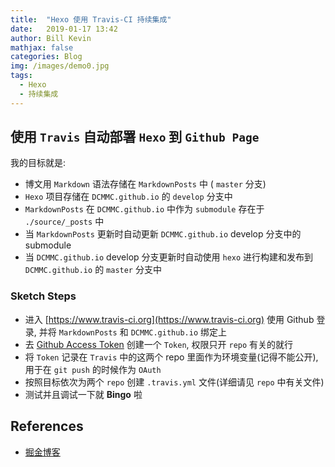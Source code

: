 ```yaml
---
title:  "Hexo 使用 Travis-CI 持续集成"
date:   2019-01-17 13:42
author: Bill Kevin 
mathjax: false 
categories: Blog
img: /images/demo0.jpg
tags:
  - Hexo
  - 持续集成
---
```


## 使用 `Travis` 自动部署 `Hexo` 到 `Github Page`

我的目标就是:

* 博文用 `Markdown` 语法存储在 `MarkdownPosts` 中 ( `master` 分支)
* `Hexo` 项目存储在 `DCMMC.github.io` 的 `develop` 分支中
* `MarkdownPosts` 在 `DCMMC.github.io` 中作为 `submodule` 存在于 `./source/_posts` 中
* 当 `MarkdownPosts` 更新时自动更新 `DCMMC.github.io` develop 分支中的 submodule
* 当 `DCMMC.github.io` develop 分支更新时自动使用 `hexo` 进行构建和发布到 `DCMMC.github.io` 的 `master` 分支中

### Sketch Steps

* 进入 [https://www.travis-ci.org](https://www.travis-ci.org) 使用 Github 登录, 并将 `MarkdownPosts` 和 `DCMMC.github.io` 绑定上
* 去 [Github Access Token](https://github.com/settings/tokens) 创建一个 `Token`, 权限只开 `repo` 有关的就行
* 将 `Token` 记录在 `Travis` 中的这两个 repo 里面作为环境变量(记得不能公开), 用于在 `git push` 的时候作为 `OAuth`
* 按照目标依次为两个 `repo` 创建 `.travis.yml` 文件(详细请见 `repo` 中有关文件)
* 测试并且调试一下就 **Bingo** 啦

## References

* [掘金博客](https://juejin.im/post/596e39916fb9a06baf2ed273)
